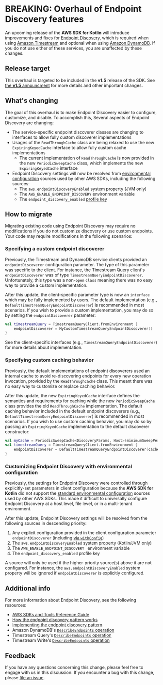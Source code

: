 # BREAKING: Overhaul of Endpoint Discovery features

An upcoming release of the **AWS SDK for Kotlin** will introduce improvements and fixes for
[Endpoint Discovery](https://docs.aws.amazon.com/timestream/latest/developerguide/Using-API.endpoint-discovery.how-it-works.html),
which is required when using [Amazon Timestream](https://aws.amazon.com/timestream/) and optional when using
[Amazon DynamoDB](https://aws.amazon.com/dynamodb/). If you do not use either of these services, you are unaffected by
these changes.

## Release target

This overhaul is targeted to be included in the **v1.5** release of the SDK. See
[the **v1.5** announcment](TEMP-V1Dot5-Announcment.md) for more details and other important changes.

## What's changing

The goal of this overhaul is to make Endpoint Discovery easier to configure, customize, and disable. To accomplish this,
Several aspects of Endpoint Discovery are changing:

* The service-specific endpoint discoverer classes are changing to interfaces to allow fully custom discoverer
  implementations
* Usages of the `ReadThroughCache` class are being relaxed to use the new `ExpiringKeyedCache` interface to allow fully
  custom cache implementations
  * The current implementation of `ReadThroughCache` is now provided in the new `PeriodicSweepCache` class, which
    implements the new `ExpiringKeyedCache` interface
* Endpoint Discovery settings will now be resolved from
  [environmental configuration](https://docs.aws.amazon.com/sdkref/latest/guide/feature-endpoint-discovery.html) sources
  used by other AWS SDKs, including the following sources:
  * The `aws.endpointDiscoveryEnabled` system property (JVM only)
  * The `AWS_ENABLE_ENDPOINT_DISCOVERY` environment variable
  * The `endpoint_discovery_enabled` [profile key](https://docs.aws.amazon.com/sdkref/latest/guide/file-format.html)

## How to migrate

Migrating existing code using Endpoint Discovery may require no modifications if you do not customize discovery or use
custom endpoints. Your code may require modifications in the following scenarios:

### Specifying a custom endpoint discoverer

Previously, the Timestream and DynamoDB service clients provided an `endpointDiscoverer` configuration parameter. The
type of this parameter was specific to the client. For instance, the Timestream Query client's `endpointDiscoverer` was
of type `TimestreamQueryEndpointDiscoverer`. Unfortunately, this type was a non-`open` `class` meaning there was no easy
way to provide a custom implementation.

After this update, the client-specific parameter type is now an `interface` which may be fully implemented by users. The
default implementation (e.g., `DefaultTimestreamQueryEndpointDiscoverer`) is recommended in most scenarios. If you wish
to provide a custom implementation, you may do so by setting the `endpointDiscoverer` parameter:

```kotlin
val timestreamQuery = TimestreamQueryClient.fromEnvironment {
    endpointDiscoverer = MyCustomTimestreamQueryEndpointDiscoverer()
}
```

See the client-specific interfaces (e.g., `TimestreamQueryEndpointDiscoverer`) for more details about implementation.

### Specifying custom caching behavior

Previously, the default implementations of endpoint discoverers used an internal cache to avoid re-discovering endpoints
for every new operation invocation, provided by the `ReadThroughCache` class. This meant there was no easy way to
customize or replace caching behavior.

After this update, the new `ExpiringKeyedCache` interface defines the semantics and requirements for caching while the
new `PeriodicSweepCache` class provides the old `ReadThroughCache` implementation. The default caching behavior included
in the default endpoint discoverers (e.g., `DefaultTimestreamQueryEndpointDiscoverer`) is recommended in most scenarios.
If you wish to use custom caching behavior, you may do so by passing an `ExpiringKeyedCache` implementation to the
default discoverer constructor:

```kotlin
val myCache = PeriodicSweepCache<DiscoveryParams, Host>(minimumSweepPeriod = 15.minutes)
val timestreamQuery = TimestreamQueryClient.fromEnvironment {
    endpointDiscoverer = DefaultTimestreamQueryEndpointDiscoverer(cache = myCache)
}
```

### Customizing Endpoint Discovery with environmental configuration

Previously, the settings for Endpoint Discovery were controlled through explicitly-set parameters in client
configuration because the **AWS SDK for Kotlin** did not support the
[standard environmental configuration](https://docs.aws.amazon.com/sdkref/latest/guide/feature-endpoint-discovery.html)
sources used by other AWS SDKs. This made it difficult to universally configure Endpoint Discovery at a host level,
file level, or in a multi-tenant environment.

After this update, Endpoint Discovery settings will be resolved from the following sources in descending priority:
1. Any explicit configuration provided in the client configuration parameter `endpointDiscoverer` (including
   [via `withConfig`](https://docs.aws.amazon.com/sdk-for-kotlin/latest/developer-guide/override-client-config.html))
2. The `aws.endpointDiscoveryEnabled` system property (Kotlin/JVM only)
3. The `AWS_ENABLE_ENDPOINT_DISCOVERY ` environment variable
4. The `endpoint_discovery_enabled` profile key

A source will only be used if the higher-priority source(s) above it are not configured. For instance, the
`aws.endpointDiscoveryEnabled` system property will be ignored if `endpointDiscoverer` is explicitly configured.

## Additional info

For more information about Endpoint Discovery, see the following resources:

* [AWS SDKs and Tools Reference Guide](https://docs.aws.amazon.com/sdkref/latest/guide/feature-endpoint-discovery.html)
* [How the endpoint discovery pattern works](https://docs.aws.amazon.com/timestream/latest/developerguide/Using-API.endpoint-discovery.how-it-works.html)
* [Implementing the endpoint discovery pattern](https://docs.aws.amazon.com/timestream/latest/developerguide/Using-API.endpoint-discovery.describe-endpoints.implementation.html)
* Amazon DynamoDB's [`DescribeEndpoints` operation](https://docs.aws.amazon.com/amazondynamodb/latest/APIReference/API_DescribeEndpoints.html)
* Timestream Query's [`DescribeEndpoints` operation](https://docs.aws.amazon.com/timestream/latest/developerguide/API_query_DescribeEndpoints.html)
* Timestream Write's [`DescribeEndpoints` operation](https://docs.aws.amazon.com/timestream/latest/developerguide/API_DescribeEndpoints.html)

## Feedback

If you have any questions concerning this change, please feel free to engage with us in this discussion. If you
encounter a bug with this change, please
[file an issue](https://github.com/awslabs/aws-sdk-kotlin/issues/new?template=bug_report.yml).
